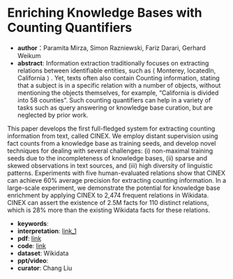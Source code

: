 # Enriching Knowledge Bases with Counting Quantifiers
* **author**：Paramita Mirza, Simon Razniewski, Fariz Darari, Gerhard Weikum
* **abstract**: Information extraction traditionally focuses on extracting relations between identifiable entities, such as   ⟨ Monterey, locatedIn, California  ⟩ . Yet, texts often also contain Counting information, stating that a subject is in a specific relation with a number of objects, without mentioning the objects themselves, for example, “California is divided into 58 counties”. Such counting quantifiers can help in a variety of tasks such as query answering or knowledge base curation, but are neglected by prior work.

This paper develops the first full-fledged system for extracting counting information from text, called CINEX. We employ distant supervision using fact counts from a knowledge base as training seeds, and develop novel techniques for dealing with several challenges: (i) non-maximal training seeds due to the incompleteness of knowledge bases, (ii) sparse and skewed observations in text sources, and (iii) high diversity of linguistic patterns. Experiments with five human-evaluated relations show that CINEX can achieve 60% average precision for extracting counting information. In a large-scale experiment, we demonstrate the potential for knowledge base enrichment by applying CINEX to 2,474 frequent relations in Wikidata. CINEX can assert the existence of 2.5M facts for 110 distinct relations, which is 28% more than the existing Wikidata facts for these relations.
* **keywords**: 
* **interpretation**: [link_1](https://blog.csdn.net/TgqDT3gGaMdkHasLZv/article/details/85497390?utm_medium=distribute.pc_relevant.none-task-blog-BlogCommendFromBaidu-1.nonecase&depth_1-utm_source=distribute.pc_relevant.none-task-blog-BlogCommendFromBaidu-1.nonecase)
* **pdf**:  [link](https://arxiv.org/pdf/1807.03656.pdf)
* **code**: [link](https://github.com/paramitamirza/CINEX)
* **dataset**: Wikidata
* **ppt/video**: 
* **curator**: Chang Liu
